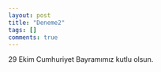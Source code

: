 ```yaml
---
layout: post
title: "Deneme2"
tags: []
comments: true
---
```


29 Ekim Cumhuriyet Bayramımız kutlu olsun.

